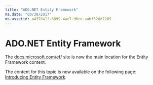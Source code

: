 ```yaml
---
title: "ADO.NET Entity Framework"
ms.date: "03/30/2017"
ms.assetid: a437041f-6899-4ae7-96ce-aabf528d7205
---
```

# ADO.NET Entity Framework
The [docs.microsoft.com/ef/](/ef/) site is now the main location for the Entity Framework content.  
  
 The content for this topic is now available on the following page: [Introducing Entity Framework](/ef/ef6/get-started).
